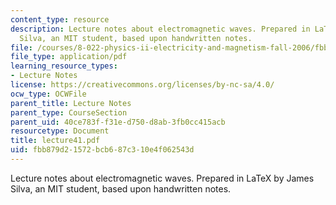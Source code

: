 ```yaml
---
content_type: resource
description: Lecture notes about electromagnetic waves. Prepared in LaTeX by James
  Silva, an MIT student, based upon handwritten notes.
file: /courses/8-022-physics-ii-electricity-and-magnetism-fall-2006/fbb879d21572bcb687c310e4f062543d_lecture41.pdf
file_type: application/pdf
learning_resource_types:
- Lecture Notes
license: https://creativecommons.org/licenses/by-nc-sa/4.0/
ocw_type: OCWFile
parent_title: Lecture Notes
parent_type: CourseSection
parent_uid: 40ce783f-f31e-d750-d8ab-3fb0cc415acb
resourcetype: Document
title: lecture41.pdf
uid: fbb879d2-1572-bcb6-87c3-10e4f062543d
---
```

Lecture notes about electromagnetic waves. Prepared in LaTeX by James Silva, an MIT student, based upon handwritten notes.